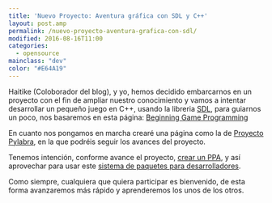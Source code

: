 ```yaml
---
title: 'Nuevo Proyecto: Aventura gráfica con SDL y C++'
layout: post.amp
permalink: /nuevo-proyecto-aventura-grafica-con-sdl/
modified: 2016-08-16T11:00
categories:
  - opensource
mainclass: "dev"
color: "#E64A19"
---
```


Haitike (Coloborador del blog), y yo, hemos decidido embarcarnos en un proyecto con el fin de ampliar nuestro conocimiento y vamos a intentar desarrollar un pequeño juego en C++, usando la libreria [SDL][1], para guiarnos un poco, nos basaremos en esta página: <a target="_blank" href="http://www.lazyfoo.net/SDL_tutorials/index.php">Beginning Game Programming</a>

En cuanto nos pongamos en marcha crearé una página como la de [Proyecto Pylabra][2], en la que podréis seguir los avances del proyecto.

Tenemos intención, conforme avance el proyecto, [crear un PPA][3], y así aprovechar para usar este [sistema de paquetes para desarrolladores][4].

<!--more-->

Como siempre, cualquiera que quiera participar es bienvenido, de esta forma avanzaremos más rápido y aprenderemos los unos de los otros.

 [1]: http://es.wikipedia.org/wiki/Simple_DirectMedia_Layer
 [2]: https://elbauldelprogramador.com/pylabra-aplicacion-para-almacenar/
 [3]: https://elbauldelprogramador.com/como-crear-un-repositorio-ppa-how/
 [4]: https://elbauldelprogramador.com/que-son-los-ppa-what-ppa-is/
